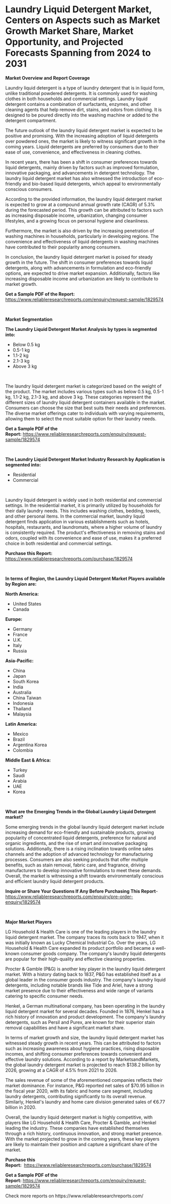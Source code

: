 <p><h1>Laundry Liquid Detergent Market, Centers on Aspects such as Market Growth Market Share, Market Opportunity, and Projected Forecasts Spanning from 2024 to 2031</h1></p><p><strong>Market Overview and Report Coverage</strong></p>
<p><p>Laundry liquid detergent is a type of laundry detergent that is in liquid form, unlike traditional powdered detergents. It is commonly used for washing clothes in both households and commercial settings. Laundry liquid detergent contains a combination of surfactants, enzymes, and other cleaning agents that help remove dirt, stains, and odors from clothing. It is designed to be poured directly into the washing machine or added to the detergent compartment.</p><p>The future outlook of the laundry liquid detergent market is expected to be positive and promising. With the increasing adoption of liquid detergents over powdered ones, the market is likely to witness significant growth in the coming years. Liquid detergents are preferred by consumers due to their ease of use, convenience, and effectiveness in cleaning clothes.</p><p>In recent years, there has been a shift in consumer preferences towards liquid detergents, mainly driven by factors such as improved formulation, innovative packaging, and advancements in detergent technology. The laundry liquid detergent market has also witnessed the introduction of eco-friendly and bio-based liquid detergents, which appeal to environmentally conscious consumers.</p><p>According to the provided information, the laundry liquid detergent market is expected to grow at a compound annual growth rate (CAGR) of 5.3% during the forecasted period. This growth can be attributed to factors such as increasing disposable income, urbanization, changing consumer lifestyles, and a growing focus on personal hygiene and cleanliness.</p><p>Furthermore, the market is also driven by the increasing penetration of washing machines in households, particularly in developing regions. The convenience and effectiveness of liquid detergents in washing machines have contributed to their popularity among consumers.</p><p>In conclusion, the laundry liquid detergent market is poised for steady growth in the future. The shift in consumer preferences towards liquid detergents, along with advancements in formulation and eco-friendly options, are expected to drive market expansion. Additionally, factors like increasing disposable income and urbanization are likely to contribute to market growth.</p></p>
<p><strong>Get a Sample PDF of the Report:</strong> <a href="https://www.reliableresearchreports.com/enquiry/request-sample/1829574">https://www.reliableresearchreports.com/enquiry/request-sample/1829574</a></p>
<p>&nbsp;</p>
<p><strong>Market Segmentation</strong></p>
<p><strong>The Laundry Liquid Detergent Market Analysis by types is segmented into:</strong></p>
<p><ul><li>Below 0.5 kg</li><li>0.5-1 kg</li><li>1.1-2 kg</li><li>2.1-3 kg</li><li>Above 3 kg</li></ul></p>
<p>&nbsp;</p>
<p><p>The laundry liquid detergent market is categorized based on the weight of the product. The market includes various types such as below 0.5 kg, 0.5-1 kg, 1.1-2 kg, 2.1-3 kg, and above 3 kg. These categories represent the different sizes of laundry liquid detergent containers available in the market. Consumers can choose the size that best suits their needs and preferences. The diverse market offerings cater to individuals with varying requirements, allowing them to select the most suitable option for their laundry needs.</p></p>
<p><strong>Get a Sample PDF of the Report:</strong>&nbsp;<a href="https://www.reliableresearchreports.com/enquiry/request-sample/1829574">https://www.reliableresearchreports.com/enquiry/request-sample/1829574</a></p>
<p>&nbsp;</p>
<p><strong>The Laundry Liquid Detergent Market Industry Research by Application is segmented into:</strong></p>
<p><ul><li>Residential</li><li>Commercial</li></ul></p>
<p>&nbsp;</p>
<p><p>Laundry liquid detergent is widely used in both residential and commercial settings. In the residential market, it is primarily utilized by households for their daily laundry needs. This includes washing clothes, bedding, towels, and other personal items. In the commercial market, laundry liquid detergent finds application in various establishments such as hotels, hospitals, restaurants, and laundromats, where a higher volume of laundry is consistently required. The product's effectiveness in removing stains and odors, coupled with its convenience and ease of use, makes it a preferred choice in both residential and commercial settings.</p></p>
<p><strong>Purchase this Report:</strong>&nbsp; <a href="https://www.reliableresearchreports.com/purchase/1829574">https://www.reliableresearchreports.com/purchase/1829574</a></p>
<p>&nbsp;</p>
<p><strong>In terms of Region, the Laundry Liquid Detergent Market Players available by Region are:</strong></p>
<p>
    <p> <strong> North America: </strong>
        <ul>
            <li>United States</li>
            <li>Canada</li>
        </ul>
        </p> 
    <p> <strong> Europe: </strong>
        <ul>
            <li>Germany</li>
            <li>France</li>
            <li>U.K.</li>
            <li>Italy</li>
            <li>Russia</li>
        </ul>
        </p> 
    <p> <strong> Asia-Pacific: </strong>
        <ul>
            <li>China</li>
            <li>Japan</li>
            <li>South Korea</li>
            <li>India</li>
            <li>Australia</li>
            <li>China Taiwan</li>
            <li>Indonesia</li>
            <li>Thailand</li>
            <li>Malaysia</li>
        </ul>
        </p> 
    <p> <strong> Latin America: </strong>
        <ul>
            <li>Mexico</li>
            <li>Brazil</li>
            <li>Argentina Korea</li>
            <li>Colombia</li>
        </ul>
        </p> 
    <p> <strong> Middle East & Africa: </strong>
        <ul>
            <li>Turkey</li>
            <li>Saudi</li>
            <li>Arabia</li>
            <li>UAE</li>
            <li>Korea</li>
        </ul>
    </p>
    </p>
<p>&nbsp;</p>
<p><strong>What are the Emerging Trends in the Global Laundry Liquid Detergent market?</strong></p>
<p><p>Some emerging trends in the global laundry liquid detergent market include increasing demand for eco-friendly and sustainable products, growing popularity of concentrated liquid detergents, preference for natural and organic ingredients, and the rise of smart and innovative packaging solutions. Additionally, there is a rising inclination towards online sales channels and the adoption of advanced technology for manufacturing processes. Consumers are also seeking products that offer multiple benefits, such as stain removal, fabric care, and fragrance, driving manufacturers to develop innovative formulations to meet these demands. Overall, the market is witnessing a shift towards environmentally conscious and efficient laundry liquid detergent products.</p></p>
<p><strong>Inquire or Share Your Questions If Any Before Purchasing This Report</strong>- <a href="https://www.reliableresearchreports.com/enquiry/pre-order-enquiry/1829574">https://www.reliableresearchreports.com/enquiry/pre-order-enquiry/1829574</a></p>
<p>&nbsp;</p>
<p><strong>Major Market Players</strong></p>
<p><p>LG Household & Health Care is one of the leading players in the laundry liquid detergent market. The company traces its roots back to 1947, when it was initially known as Lucky Chemical Industrial Co. Over the years, LG Household & Health Care expanded its product portfolio and became a well-known consumer goods company. The company's laundry liquid detergents are popular for their high-quality and effective cleaning properties. </p><p>Procter & Gamble (P&G) is another key player in the laundry liquid detergent market. With a history dating back to 1837, P&G has established itself as a global leader in the consumer goods industry. The company's laundry liquid detergents, including notable brands like Tide and Ariel, have a strong market presence due to their effectiveness and wide range of variants catering to specific consumer needs.</p><p>Henkel, a German multinational company, has been operating in the laundry liquid detergent market for several decades. Founded in 1876, Henkel has a rich history of innovation and product development. The company's laundry detergents, such as Persil and Purex, are known for their superior stain removal capabilities and have a significant market share.</p><p>In terms of market growth and size, the laundry liquid detergent market has witnessed steady growth in recent years. This can be attributed to factors such as increasing awareness about hygiene practices, rising disposable incomes, and shifting consumer preferences towards convenient and effective laundry solutions. According to a report by MarketsandMarkets, the global laundry detergent market is projected to reach $138.2 billion by 2026, growing at a CAGR of 4.5% from 2021 to 2026.</p><p>The sales revenue of some of the aforementioned companies reflects their market dominance. For instance, P&G reported net sales of $70.95 billion in the fiscal year 2020, with its fabric and home care segment, including laundry detergents, contributing significantly to its overall revenue. Similarly, Henkel's laundry and home care division generated sales of €6.77 billion in 2020.</p><p>Overall, the laundry liquid detergent market is highly competitive, with players like LG Household & Health Care, Procter & Gamble, and Henkel leading the industry. These companies have established themselves through a rich history, continuous innovation, and strong market presence. With the market projected to grow in the coming years, these key players are likely to maintain their position and capture a significant share of the market.</p></p>
<p><strong>Purchase this Report:</strong>&nbsp;&nbsp;<a href="https://www.reliableresearchreports.com/purchase/1829574">https://www.reliableresearchreports.com/purchase/1829574</a></p>
<p></p>
<p><strong>Get a Sample PDF of the Report:</strong>&nbsp;<a href="https://www.reliableresearchreports.com/enquiry/request-sample/1829574">https://www.reliableresearchreports.com/enquiry/request-sample/1829574</a></p>
<p>Check more reports on https://www.reliableresearchreports.com/</p>